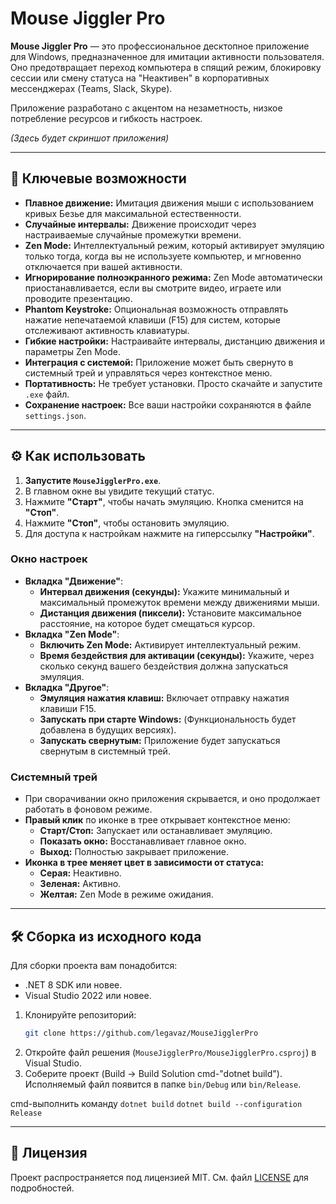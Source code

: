 # Mouse Jiggler Pro

**Mouse Jiggler Pro** — это профессиональное десктопное приложение для Windows, предназначенное для имитации активности пользователя. Оно предотвращает переход компьютера в спящий режим, блокировку сессии или смену статуса на "Неактивен" в корпоративных мессенджерах (Teams, Slack, Skype).

Приложение разработано с акцентом на незаметность, низкое потребление ресурсов и гибкость настроек.

*(Здесь будет скриншот приложения)*

---

## 🚀 Ключевые возможности

*   **Плавное движение:** Имитация движения мыши с использованием кривых Безье для максимальной естественности.
*   **Случайные интервалы:** Движение происходит через настраиваемые случайные промежутки времени.
*   **Zen Mode:** Интеллектуальный режим, который активирует эмуляцию только тогда, когда вы не используете компьютер, и мгновенно отключается при вашей активности.
*   **Игнорирование полноэкранного режима:** Zen Mode автоматически приостанавливается, если вы смотрите видео, играете или проводите презентацию.
*   **Phantom Keystroke:** Опциональная возможность отправлять нажатие непечатаемой клавиши (F15) для систем, которые отслеживают активность клавиатуры.
*   **Гибкие настройки:** Настраивайте интервалы, дистанцию движения и параметры Zen Mode.
*   **Интеграция с системой:** Приложение может быть свернуто в системный трей и управляться через контекстное меню.
*   **Портативность:** Не требует установки. Просто скачайте и запустите `.exe` файл.
*   **Сохранение настроек:** Все ваши настройки сохраняются в файле `settings.json`.

---

## ⚙️ Как использовать

1.  **Запустите `MouseJigglerPro.exe`**.
2.  В главном окне вы увидите текущий статус.
3.  Нажмите **"Старт"**, чтобы начать эмуляцию. Кнопка сменится на **"Стоп"**.
4.  Нажмите **"Стоп"**, чтобы остановить эмуляцию.
5.  Для доступа к настройкам нажмите на гиперссылку **"Настройки"**.

### Окно настроек

*   **Вкладка "Движение"**:
    *   **Интервал движения (секунды):** Укажите минимальный и максимальный промежуток времени между движениями мыши.
    *   **Дистанция движения (пиксели):** Установите максимальное расстояние, на которое будет смещаться курсор.
*   **Вкладка "Zen Mode"**:
    *   **Включить Zen Mode:** Активирует интеллектуальный режим.
    *   **Время бездействия для активации (секунды):** Укажите, через сколько секунд вашего бездействия должна запускаться эмуляция.
*   **Вкладка "Другое"**:
    *   **Эмуляция нажатия клавиш:** Включает отправку нажатия клавиши F15.
    *   **Запускать при старте Windows:** (Функциональность будет добавлена в будущих версиях).
    *   **Запускать свернутым:** Приложение будет запускаться свернутым в системный трей.

### Системный трей

*   При сворачивании окно приложения скрывается, и оно продолжает работать в фоновом режиме.
*   **Правый клик** по иконке в трее открывает контекстное меню:
    *   **Старт/Стоп:** Запускает или останавливает эмуляцию.
    *   **Показать окно:** Восстанавливает главное окно.
    *   **Выход:** Полностью закрывает приложение.
*   **Иконка в трее меняет цвет в зависимости от статуса:**
    *   **Серая:** Неактивно.
    *   **Зеленая:** Активно.
    *   **Желтая:** Zen Mode в режиме ожидания.

---

## 🛠️ Сборка из исходного кода

Для сборки проекта вам понадобится:
*   .NET 8 SDK или новее.
*   Visual Studio 2022 или новее.

1.  Клонируйте репозиторий:
    ```bash
    git clone https://github.com/legavaz/MouseJigglerPro
    ```
2.  Откройте файл решения (`MouseJigglerPro/MouseJigglerPro.csproj`) в Visual Studio.
3.  Соберите проект (Build -> Build Solution cmd-"dotnet build"). Исполняемый файл появится в папке `bin/Debug` или `bin/Release`.

cmd-выполнить команду 
`dotnet build`
`dotnet build --configuration Release` 

---

## 📄 Лицензия

Проект распространяется под лицензией MIT. См. файл [LICENSE](LICENSE) для подробностей.

